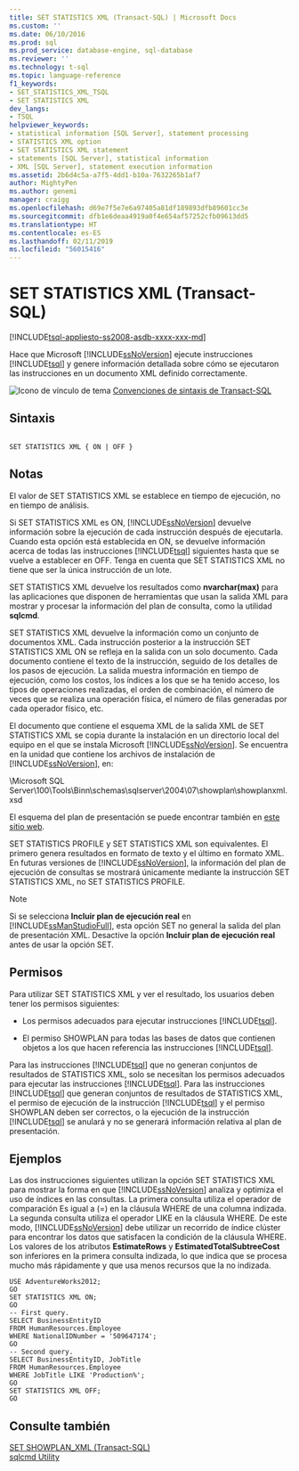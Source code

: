 ```yaml
---
title: SET STATISTICS XML (Transact-SQL) | Microsoft Docs
ms.custom: ''
ms.date: 06/10/2016
ms.prod: sql
ms.prod_service: database-engine, sql-database
ms.reviewer: ''
ms.technology: t-sql
ms.topic: language-reference
f1_keywords:
- SET_STATISTICS_XML_TSQL
- SET STATISTICS XML
dev_langs:
- TSQL
helpviewer_keywords:
- statistical information [SQL Server], statement processing
- STATISTICS XML option
- SET STATISTICS XML statement
- statements [SQL Server], statistical information
- XML [SQL Server], statement execution information
ms.assetid: 2b6d4c5a-a7f5-4dd1-b10a-7632265b1af7
author: MightyPen
ms.author: genemi
manager: craigg
ms.openlocfilehash: d69e7f5e7e6a97405a81df189893dfb89601cc3e
ms.sourcegitcommit: dfb1e6deaa4919a0f4e654af57252cfb09613dd5
ms.translationtype: HT
ms.contentlocale: es-ES
ms.lasthandoff: 02/11/2019
ms.locfileid: "56015416"
---
```

# <a name="set-statistics-xml-transact-sql"></a>SET STATISTICS XML (Transact-SQL)
[!INCLUDE[tsql-appliesto-ss2008-asdb-xxxx-xxx-md](../../includes/tsql-appliesto-ss2008-asdb-xxxx-xxx-md.md)]

  Hace que Microsoft [!INCLUDE[ssNoVersion](../../includes/ssnoversion-md.md)] ejecute instrucciones [!INCLUDE[tsql](../../includes/tsql-md.md)] y genere información detallada sobre cómo se ejecutaron las instrucciones en un documento XML definido correctamente.  
  
 ![Icono de vínculo de tema](../../database-engine/configure-windows/media/topic-link.gif "Icono de vínculo de tema") [Convenciones de sintaxis de Transact-SQL](../../t-sql/language-elements/transact-sql-syntax-conventions-transact-sql.md)  
  
## <a name="syntax"></a>Sintaxis  
  
```  
  
SET STATISTICS XML { ON | OFF }  
```  
  
## <a name="remarks"></a>Notas  
 El valor de SET STATISTICS XML se establece en tiempo de ejecución, no en tiempo de análisis.  
  
 Si SET STATISTICS XML es ON, [!INCLUDE[ssNoVersion](../../includes/ssnoversion-md.md)] devuelve información sobre la ejecución de cada instrucción después de ejecutarla. Cuando esta opción está establecida en ON, se devuelve información acerca de todas las instrucciones [!INCLUDE[tsql](../../includes/tsql-md.md)] siguientes hasta que se vuelve a establecer en OFF. Tenga en cuenta que SET STATISTICS XML no tiene que ser la única instrucción de un lote.  
  
 SET STATISTICS XML devuelve los resultados como **nvarchar(max)** para las aplicaciones que disponen de herramientas que usan la salida XML para mostrar y procesar la información del plan de consulta, como la utilidad **sqlcmd**.  
  
 SET STATISTICS XML devuelve la información como un conjunto de documentos XML. Cada instrucción posterior a la instrucción SET STATISTICS XML ON se refleja en la salida con un solo documento. Cada documento contiene el texto de la instrucción, seguido de los detalles de los pasos de ejecución. La salida muestra información en tiempo de ejecución, como los costos, los índices a los que se ha tenido acceso, los tipos de operaciones realizadas, el orden de combinación, el número de veces que se realiza una operación física, el número de filas generadas por cada operador físico, etc.  
  
 El documento que contiene el esquema XML de la salida XML de SET STATISTICS XML se copia durante la instalación en un directorio local del equipo en el que se instala Microsoft [!INCLUDE[ssNoVersion](../../includes/ssnoversion-md.md)]. Se encuentra en la unidad que contiene los archivos de instalación de [!INCLUDE[ssNoVersion](../../includes/ssnoversion-md.md)], en:  
  
 \Microsoft SQL Server\100\Tools\Binn\schemas\sqlserver\2004\07\showplan\showplanxml.xsd  
  
 El esquema del plan de presentación se puede encontrar también en [este sitio web](https://go.microsoft.com/fwlink/?linkid=43100&clcid=0x409).  
  
 SET STATISTICS PROFILE y SET STATISTICS XML son equivalentes. El primero genera resultados en formato de texto y el último en formato XML. En futuras versiones de [!INCLUDE[ssNoVersion](../../includes/ssnoversion-md.md)], la información del plan de ejecución de consultas se mostrará únicamente mediante la instrucción SET STATISTICS XML, no SET STATISTICS PROFILE.  
  
> [!NOTE]  
>  Si se selecciona **Incluir plan de ejecución real** en [!INCLUDE[ssManStudioFull](../../includes/ssmanstudiofull-md.md)], esta opción SET no general la salida del plan de presentación XML. Desactive la opción **Incluir plan de ejecución real** antes de usar la opción SET.  
  
## <a name="permissions"></a>Permisos  
 Para utilizar SET STATISTICS XML y ver el resultado, los usuarios deben tener los permisos siguientes:  
  
-   Los permisos adecuados para ejecutar instrucciones [!INCLUDE[tsql](../../includes/tsql-md.md)].  
  
-   El permiso SHOWPLAN para todas las bases de datos que contienen objetos a los que hacen referencia las instrucciones [!INCLUDE[tsql](../../includes/tsql-md.md)].  
  
 Para las instrucciones [!INCLUDE[tsql](../../includes/tsql-md.md)] que no generan conjuntos de resultados de STATISTICS XML, solo se necesitan los permisos adecuados para ejecutar las instrucciones [!INCLUDE[tsql](../../includes/tsql-md.md)]. Para las instrucciones [!INCLUDE[tsql](../../includes/tsql-md.md)] que generan conjuntos de resultados de STATISTICS XML, el permiso de ejecución de la instrucción [!INCLUDE[tsql](../../includes/tsql-md.md)] y el permiso SHOWPLAN deben ser correctos, o la ejecución de la instrucción [!INCLUDE[tsql](../../includes/tsql-md.md)] se anulará y no se generará información relativa al plan de presentación.  
  
## <a name="examples"></a>Ejemplos  
 Las dos instrucciones siguientes utilizan la opción SET STATISTICS XML para mostrar la forma en que [!INCLUDE[ssNoVersion](../../includes/ssnoversion-md.md)] analiza y optimiza el uso de índices en las consultas. La primera consulta utiliza el operador de comparación Es igual a (=) en la cláusula WHERE de una columna indizada. La segunda consulta utiliza el operador LIKE en la cláusula WHERE. De este modo, [!INCLUDE[ssNoVersion](../../includes/ssnoversion-md.md)] debe utilizar un recorrido de índice clúster para encontrar los datos que satisfacen la condición de la cláusula WHERE. Los valores de los atributos **EstimateRows** y **EstimatedTotalSubtreeCost** son inferiores en la primera consulta indizada, lo que indica que se procesa mucho más rápidamente y que usa menos recursos que la no indizada.  
  
```  
USE AdventureWorks2012;  
GO  
SET STATISTICS XML ON;  
GO  
-- First query.  
SELECT BusinessEntityID   
FROM HumanResources.Employee  
WHERE NationalIDNumber = '509647174';  
GO  
-- Second query.  
SELECT BusinessEntityID, JobTitle   
FROM HumanResources.Employee  
WHERE JobTitle LIKE 'Production%';  
GO  
SET STATISTICS XML OFF;  
GO  
```  
  
## <a name="see-also"></a>Consulte también  
 [SET SHOWPLAN_XML &#40;Transact-SQL&#41;](../../t-sql/statements/set-showplan-xml-transact-sql.md)   
 [sqlcmd Utility](../../tools/sqlcmd-utility.md)  
  
  
